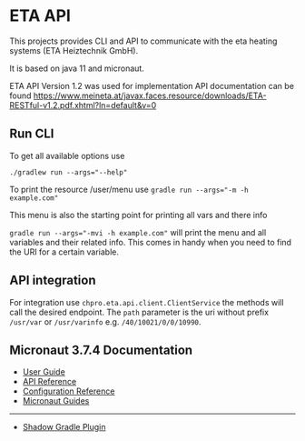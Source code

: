 # ETA API

This projects provides CLI and API to communicate with the eta heating systems (ETA Heiztechnik GmbH).

It is based on java 11 and micronaut.

ETA API Version 1.2 was used for implementation API documentation can be found https://www.meineta.at/javax.faces.resource/downloads/ETA-RESTful-v1.2.pdf.xhtml?ln=default&v=0

## Run CLI

To get all available options use

`./gradlew run --args="--help"`


To print the resource /user/menu use
`gradle run --args="-m -h example.com"`

This menu is also the starting point for printing all vars and there info

`gradle run --args="-mvi -h example.com"` will print the menu and all variables and their related info.
This comes in handy when you need to find the URI for a certain variable.

## API integration

For integration use `chpro.eta.api.client.ClientService` the methods will call the desired endpoint.
The `path` parameter is the uri without prefix `/usr/var` or `/usr/varinfo` e.g. `/40/10021/0/0/10990`.



## Micronaut 3.7.4 Documentation

- [User Guide](https://docs.micronaut.io/3.7.4/guide/index.html)
- [API Reference](https://docs.micronaut.io/3.7.4/api/index.html)
- [Configuration Reference](https://docs.micronaut.io/3.7.4/guide/configurationreference.html)
- [Micronaut Guides](https://guides.micronaut.io/index.html)
---

- [Shadow Gradle Plugin](https://plugins.gradle.org/plugin/com.github.johnrengelman.shadow)
